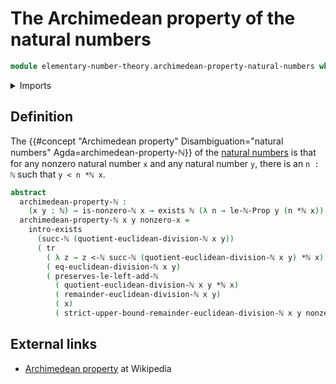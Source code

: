 # The Archimedean property of the natural numbers

```agda
module elementary-number-theory.archimedean-property-natural-numbers where
```

<details><summary>Imports</summary>

```agda
open import elementary-number-theory.equality-natural-numbers
open import elementary-number-theory.euclidean-division-natural-numbers
open import elementary-number-theory.multiplication-natural-numbers
open import elementary-number-theory.natural-numbers
open import elementary-number-theory.nonzero-natural-numbers
open import elementary-number-theory.strict-inequality-natural-numbers

open import foundation.dependent-pair-types
open import foundation.existential-quantification
open import foundation.transport-along-identifications
```

</details>

## Definition

The
{{#concept "Archimedean property" Disambiguation="natural numbers" Agda=archimedean-property-ℕ}}
of the [natural numbers](elementary-number-theory.natural-numbers.md) is that
for any nonzero natural number `x` and any natural number `y`, there is an
`n : ℕ` such that `y < n *ℕ x`.

```agda
abstract
  archimedean-property-ℕ :
    (x y : ℕ) → is-nonzero-ℕ x → exists ℕ (λ n → le-ℕ-Prop y (n *ℕ x))
  archimedean-property-ℕ x y nonzero-x =
    intro-exists
      (succ-ℕ (quotient-euclidean-division-ℕ x y))
      ( tr
        ( λ z → z <-ℕ succ-ℕ (quotient-euclidean-division-ℕ x y) *ℕ x)
        ( eq-euclidean-division-ℕ x y)
        ( preserves-le-left-add-ℕ
          ( quotient-euclidean-division-ℕ x y *ℕ x)
          ( remainder-euclidean-division-ℕ x y)
          ( x)
          ( strict-upper-bound-remainder-euclidean-division-ℕ x y nonzero-x)))
```

## External links

- [Archimedean property](https://en.wikipedia.org/wiki/Archimedean_property) at
  Wikipedia
